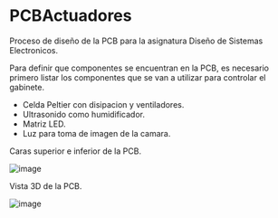 # PCBActuadores
Proceso de diseño de la PCB para la asignatura Diseño de Sistemas Electronicos.

Para definir que componentes se encuentran en la PCB, es necesario primero listar los componentes que se van a utilizar para controlar el gabinete.
 - Celda Peltier con disipacion y ventiladores.
 - Ultrasonido como humidificador.
 - Matriz LED.
 - Luz para toma de imagen de la camara.

Caras superior e inferior de la PCB. 

![image](https://user-images.githubusercontent.com/88418156/198914280-0804817b-d4b4-45b5-9bec-d75b848acc45.png)

Vista 3D de la PCB.

![image](https://user-images.githubusercontent.com/88418156/198914986-d754912c-bb14-42b3-81e0-0955b63901ca.png)
